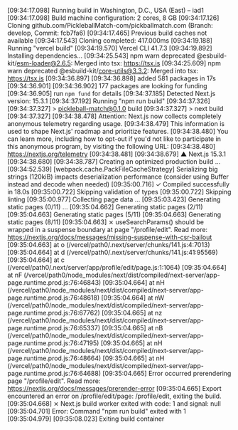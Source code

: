 [09:34:17.098] Running build in Washington, D.C., USA (East) – iad1
[09:34:17.098] Build machine configuration: 2 cores, 8 GB
[09:34:17.126] Cloning github.com/PickleballMatch-com/pickballmatch.com (Branch: develop, Commit: fcb7fa6)
[09:34:17.465] Previous build caches not available
[09:34:17.543] Cloning completed: 417.000ms
[09:34:19.188] Running "vercel build"
[09:34:19.570] Vercel CLI 41.7.3
[09:34:19.892] Installing dependencies...
[09:34:25.543] npm warn deprecated @esbuild-kit/esm-loader@2.6.5: Merged into tsx: https://tsx.is
[09:34:25.609] npm warn deprecated @esbuild-kit/core-utils@3.3.2: Merged into tsx: https://tsx.is
[09:34:36.897] 
[09:34:36.898] added 581 packages in 17s
[09:34:36.901] 
[09:34:36.902] 177 packages are looking for funding
[09:34:36.905]   run `npm fund` for details
[09:34:37.185] Detected Next.js version: 15.3.1
[09:34:37.192] Running "npm run build"
[09:34:37.326] 
[09:34:37.327] > pickleball-match@0.1.0 build
[09:34:37.327] > next build
[09:34:37.327] 
[09:34:38.478] Attention: Next.js now collects completely anonymous telemetry regarding usage.
[09:34:38.479] This information is used to shape Next.js' roadmap and prioritize features.
[09:34:38.480] You can learn more, including how to opt-out if you'd not like to participate in this anonymous program, by visiting the following URL:
[09:34:38.480] https://nextjs.org/telemetry
[09:34:38.481] 
[09:34:38.679]    ▲ Next.js 15.3.1
[09:34:38.680] 
[09:34:38.787]    Creating an optimized production build ...
[09:34:52.539] <w> [webpack.cache.PackFileCacheStrategy] Serializing big strings (120kiB) impacts deserialization performance (consider using Buffer instead and decode when needed)
[09:35:00.716]  ✓ Compiled successfully in 18.0s
[09:35:00.722]    Skipping validation of types
[09:35:00.722]    Skipping linting
[09:35:00.977]    Collecting page data ...
[09:35:03.423]    Generating static pages (0/11) ...
[09:35:04.662]    Generating static pages (2/11) 
[09:35:04.663]    Generating static pages (5/11) 
[09:35:04.663]    Generating static pages (8/11) 
[09:35:04.663]  ⨯ useSearchParams() should be wrapped in a suspense boundary at page "/profile/edit". Read more: https://nextjs.org/docs/messages/missing-suspense-with-csr-bailout
[09:35:04.663]     at o (/vercel/path0/.next/server/chunks/141.js:4:7013)
[09:35:04.664]     at d (/vercel/path0/.next/server/chunks/141.js:41:95569)
[09:35:04.664]     at c (/vercel/path0/.next/server/app/profile/edit/page.js:1:1064)
[09:35:04.664]     at nF (/vercel/path0/node_modules/next/dist/compiled/next-server/app-page.runtime.prod.js:76:46843)
[09:35:04.664]     at nH (/vercel/path0/node_modules/next/dist/compiled/next-server/app-page.runtime.prod.js:76:48618)
[09:35:04.664]     at nW (/vercel/path0/node_modules/next/dist/compiled/next-server/app-page.runtime.prod.js:76:67762)
[09:35:04.665]     at nz (/vercel/path0/node_modules/next/dist/compiled/next-server/app-page.runtime.prod.js:76:65337)
[09:35:04.665]     at nB (/vercel/path0/node_modules/next/dist/compiled/next-server/app-page.runtime.prod.js:76:47195)
[09:35:04.665]     at nH (/vercel/path0/node_modules/next/dist/compiled/next-server/app-page.runtime.prod.js:76:48664)
[09:35:04.665]     at nH (/vercel/path0/node_modules/next/dist/compiled/next-server/app-page.runtime.prod.js:76:64688)
[09:35:04.665] Error occurred prerendering page "/profile/edit". Read more: https://nextjs.org/docs/messages/prerender-error
[09:35:04.665] Export encountered an error on /profile/edit/page: /profile/edit, exiting the build.
[09:35:04.668]  ⨯ Next.js build worker exited with code: 1 and signal: null
[09:35:04.701] Error: Command "npm run build" exited with 1
[09:35:04.979] 
[09:35:08.023] Exiting build container
